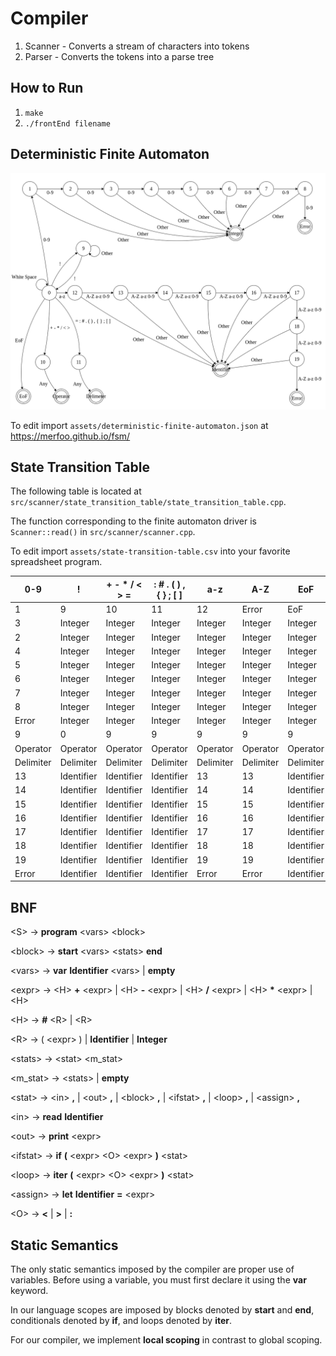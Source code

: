 # Compiler

1. Scanner - Converts a stream of characters into tokens
2. Parser - Converts the tokens into a parse tree

## How to Run
1. `make`
2. `./frontEnd filename`

## Deterministic Finite Automaton
![Deterministic Finite Automaton](assets/deterministic-finite-automaton.png)

To edit import `assets/deterministic-finite-automaton.json` at https://merfoo.github.io/fsm/


## State Transition Table

The following table is located at `src/scanner/state_transition_table/state_transition_table.cpp`.

The function corresponding to the finite automaton driver is `Scanner::read()` in `src/scanner/scanner.cpp`.

To edit import `assets/state-transition-table.csv` into your favorite spreadsheet program.

| 0-9         | !            | + - * / < > = | : # . ( ) , { } ; [ ] | a-z         | A-Z         | EoF          | White Space  | 
|-------------|--------------|---------------|-----------------------|-------------|-------------|--------------|--------------| 
| 1           | 9            | 10            | 11                    | 12          | Error       | EoF          | 0            | 
| 3           | Integer      | Integer       | Integer               | Integer     | Integer     | Integer      | Integer      | 
| 2           | Integer      | Integer       | Integer               | Integer     | Integer     | Integer      | Integer      | 
| 4           | Integer      | Integer       | Integer               | Integer     | Integer     | Integer      | Integer      | 
| 5           | Integer      | Integer       | Integer               | Integer     | Integer     | Integer      | Integer      | 
| 6           | Integer      | Integer       | Integer               | Integer     | Integer     | Integer      | Integer      | 
| 7           | Integer      | Integer       | Integer               | Integer     | Integer     | Integer      | Integer      | 
| 8           | Integer      | Integer       | Integer               | Integer     | Integer     | Integer      | Integer      | 
| Error       | Integer      | Integer       | Integer               | Integer     | Integer     | Integer      | Integer      | 
| 9           | 0            | 9             | 9                     | 9           | 9           | 9            | 9            | 
| Operator    | Operator     | Operator      | Operator              | Operator    | Operator    | Operator     | Operator     | 
| Delimiter   | Delimiter    | Delimiter     | Delimiter             | Delimiter   | Delimiter   | Delimiter    | Delimiter    | 
| 13          | Identifier   | Identifier    | Identifier            | 13          | 13          | Identifier   | Identifier   | 
| 14          | Identifier   | Identifier    | Identifier            | 14          | 14          | Identifier   | Identifier   | 
| 15          | Identifier   | Identifier    | Identifier            | 15          | 15          | Identifier   | Identifier   | 
| 16          | Identifier   | Identifier    | Identifier            | 16          | 16          | Identifier   | Identifier   | 
| 17          | Identifier   | Identifier    | Identifier            | 17          | 17          | Identifier   | Identifier   | 
| 18          | Identifier   | Identifier    | Identifier            | 18          | 18          | Identifier   | Identifier   | 
| 19          | Identifier   | Identifier    | Identifier            | 19          | 19          | Identifier   | Identifier   | 
| Error       | Identifier   | Identifier    | Identifier            | Error       | Error       | Identifier   | Identifier   | 

## BNF

\<S> -> **program** \<vars> \<block>

\<block> -> **start** \<vars> \<stats> **end**

\<vars> -> **var** **Identifier** \<vars> | **empty**

\<expr> -> \<H> **+** \<expr> | \<H> **-** \<expr> | \<H> **/** \<expr> | \<H> **\*** \<expr> | \<H>

\<H> -> **#** \<R> | \<R>

\<R> -> ( \<expr> ) | **Identifier** | **Integer**

\<stats> -> \<stat> \<m_stat>

\<m_stat> -> \<stats> | **empty**

\<stat> -> \<in> **,** | \<out> **,** | \<block> **,** | \<ifstat> **,** | \<loop> **,** | \<assign> **,**

\<in> -> **read** **Identifier**

\<out> -> **print** \<expr>

\<ifstat> -> **if** **(** \<expr> \<O> \<expr> **)** \<stat>

\<loop> -> **iter** **(** \<expr> \<O> \<expr> **)** \<stat>

\<assign> -> **let** **Identifier** **=** \<expr>

\<O> -> **<** | **>** | **:**

## Static Semantics

The only static semantics imposed by the compiler are proper use of variables. Before using a variable, you must first declare it using the **var** keyword.

In our language scopes are imposed by blocks denoted by **start** and **end**, conditionals denoted by **if**, and loops denoted by **iter**.

For our compiler, we implement **local scoping** in contrast to global scoping.